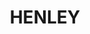 ---
lastmod: '2025-04-06T06:05:20+00:00'
latitude: -33.829953
layout: suburb
longitude: 151.124488
postcode: '2111'
state: NSW
title: HENLEY
url: /nsw/henley/
---